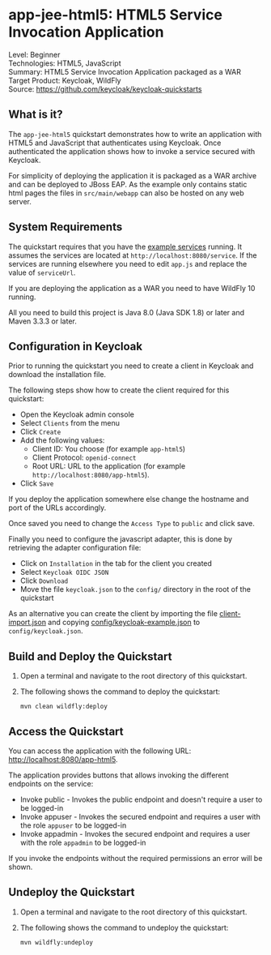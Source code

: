 app-jee-html5: HTML5 Service Invocation Application
===================================================

Level: Beginner  
Technologies: HTML5, JavaScript  
Summary: HTML5 Service Invocation Application packaged as a WAR  
Target Product: <span>Keycloak</span>, <span>WildFly</span>  
Source: <https://github.com/keycloak/keycloak-quickstarts>

What is it?
-----------

The `app-jee-html5` quickstart demonstrates how to write an application with HTML5 and JavaScript that authenticates
using <span>Keycloak</span>. Once authenticated the application shows how to invoke a service secured with <span>Keycloak</span>.

For simplicity of deploying the application it is packaged as a WAR archive and can be deployed to JBoss EAP.
As the example only contains static html pages the files in `src/main/webapp` can also be hosted on any web server.


System Requirements
-------------------

The quickstart requires that you have the [example services](../service-jee-jaxrs/README.md) running. It assumes the
services are located at `http://localhost:8080/service`. If the services are running elsewhere you need to edit
`app.js` and replace the value of `serviceUrl`.

If you are deploying the application as a WAR you need to have <span>WildFly 10</span> running.

All you need to build this project is Java 8.0 (Java SDK 1.8) or later and Maven 3.3.3 or later.


Configuration in <span>Keycloak</span>
-----------------------

Prior to running the quickstart you need to create a client in <span>Keycloak</span> and download the installation file.

The following steps show how to create the client required for this quickstart:

* Open the <span>Keycloak</span> admin console
* Select `Clients` from the menu
* Click `Create`
* Add the following values:
  * Client ID: You choose (for example `app-html5`)
  * Client Protocol: `openid-connect`
  * Root URL: URL to the application (for example `http://localhost:8080/app-html5`).
* Click `Save`

If you deploy the application somewhere else change the hostname and port of the URLs accordingly.

Once saved you need to change the `Access Type` to `public` and click save.

Finally you need to configure the javascript adapter, this is done by retrieving the adapter configuration file:

* Click on `Installation` in the tab for the client you created
* Select `Keycloak OIDC JSON`
* Click `Download`
* Move the file `keycloak.json` to the `config/` directory in the root of the quickstart

As an alternative you can create the client by importing the file [client-import.json](config/client-import.json) and
copying [config/keycloak-example.json](config/keycloak-example.json) to `config/keycloak.json`.


Build and Deploy the Quickstart
--------------------------------

1. Open a terminal and navigate to the root directory of this quickstart.

2. The following shows the command to deploy the quickstart:

   ````
   mvn clean wildfly:deploy

   ````


Access the Quickstart
---------------------

You can access the application with the following URL: <http://localhost:8080/app-html5>.

The application provides buttons that allows invoking the different endpoints on the service:

* Invoke public - Invokes the public endpoint and doesn't require a user to be logged-in
* Invoke appuser - Invokes the secured endpoint and requires a user with the role `appuser` to be logged-in
* Invoke appadmin - Invokes the secured endpoint and requires a user with the role `appadmin` to be logged-in

If you invoke the endpoints without the required permissions an error will be shown.


Undeploy the Quickstart
-----------------------

1. Open a terminal and navigate to the root directory of this quickstart.

2. The following shows the command to undeploy the quickstart:

   ````
   mvn wildfly:undeploy

   ````
